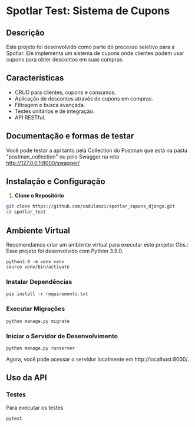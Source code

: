 # Spotlar Test: Sistema de Cupons

## Descrição

Este projeto foi desenvolvido como parte do processo seletivo para a Spotlar. Ele implementa um sistema de cupons onde clientes podem usar cupons para obter descontos em suas compras.

## Características

- CRUD para clientes, cupons e consumos.
- Aplicação de descontos através de cupons em compras.
- Filtragem e busca avançada.
- Testes unitários e de integração.
- API RESTful.

## Documentação e formas de testar
Você pode testar a api tanto pela Collection do Postman que está na pasta "postman_collection" ou pelo Swagger na rota http://127.0.0.1:8000/swagger/

## Instalação e Configuração

1. **Clone o Repositório**

```bash
git clone https://github.com/cadulanzi/spotlar_cupons_django.git
cd spotlar_test
```

## Ambiente Virtual
Recomendamos criar um ambiente virtual para executar este projeto:
Obs.: Esse projeto foi desenvolvido com Python 3.9.0.

```
python3.9 -m venv venv
source venv/bin/activate
```

### Instalar Dependências
```
pip install -r requirements.txt
```

### Executar Migrações
```
python manage.py migrate
```

### Iniciar o Servidor de Desenvolvimento
```
python manage.py runserver
```

Agora, você pode acessar o servidor localmente em http://localhost:8000/.

## Uso da API
### Testes
Para executar os testes
```
pytest
```